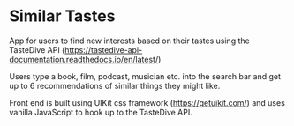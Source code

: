 # Similar Tastes

App for users to find new interests based on their tastes using the TasteDive API (https://tastedive-api-documentation.readthedocs.io/en/latest/)

Users type a book, film, podcast, musician etc. into the search bar and get up to 6 recommendations of similar things they might like.

Front end is built using UIKit css framework (https://getuikit.com/) and uses vanilla JavaScript to hook up to the TasteDive API.